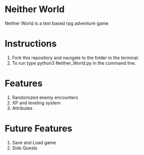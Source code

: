 # Neither World
Neither World is a text based rpg adventure game 

# Instructions
1. Fork this repository and navigate to the folder in the terminal.
2.  To run  type python3 Neither_World.py in the command line.

# Features
1. Randomized enemy encounters 
2. XP and leveling system
3. Attributes 


# Future Features 
1. Save and Load game 
2. Side Quests 
